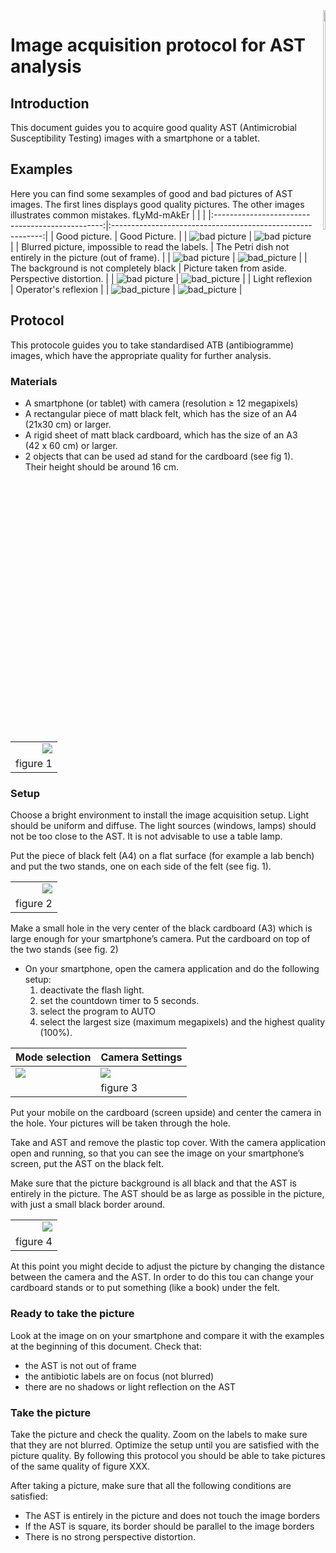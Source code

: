 <div style="float:right" align="right">
	<img src="images/logo-fsmf.png" width="30%">
</div>

# Image acquisition protocol for AST analysis #

## Introduction ##
This document guides you to acquire good quality AST (Antimicrobial Susceptibility Testing) images with a smartphone or a tablet.

## Examples ##

Here you can find some sexamples of good and bad pictures of AST images.
The first lines displays good quality pictures. The other images illustrates common mistakes.
fLyMd-mAkEr
|                                                 |                                                            |
|:-----------------------------------------------:|:----------------------------------------------------------:|
| Good picture.                                   | Good Picture.                                              |
| ![bad picture][good_sq]                         | ![bad picture][good_circle]                                |
| Blurred picture, impossible to read the labels. | The Petri dish not entirely in the picture (out of frame). |
| ![bad picture][bad_blurred]                     | ![bad_picture][bad_oof]                                    |
| The background is not completely black          | Picture taken from aside. Perspective distortion.          |
| ![bad picture][bad_no_black]                    | ![bad_picture][bad_pers]                                   |
| Light reflexion                                 | Operator's reflexion                                       |
| ![bad_picture][bad_reflex]                      | ![bad_picture][bad_op]                                     |

[bad_no_black]:images/IMG_20180130_205107.jpg
[good_sq]:images/IMG_20180107_183954.jpg
[good_circle]:images/IMG_20180107_184123.jpg
[bad_blurred]:images/IMG_20180107_183257.jpg
[bad_op]:images/IMG_20171225_182209_enhanced.jpg
[bad_oof]:images/bad_frame.jpg
[bad_pers]:images/bad_perspective.jpg
[bad_reflex]:images/bad_reflex.jpg


## Protocol ##

This protocole guides you to take standardised ATB (antibiogramme) images, which have the appropriate quality for further analysis.

### Materials ###

- A smartphone (or tablet) with camera (resolution ≥ 12 megapixels)
- A rectangular piece of matt black felt, which has the size of an A4 (21x30 cm) or larger.
- A rigid sheet of matt black cardboard, which has the size of an A3 (42 x 60 cm)  or larger.
- 2 objects that can be used ad stand for the cardboard (see fig 1). Their height should be around 16 cm.

|                                    |
|-----------------------------------:|
| ![](images/protocol_material.jpg) |
|                           figure 1 |



### Setup ###

Choose a bright environment to install the image acquisition setup.
Light should be uniform and diffuse. The light sources (windows, lamps) should not be too close to the AST.
It is not advisable to use a table lamp.

Put the piece of black felt (A4) on a flat surface (for example a lab bench) and put the two stands, one on each side of the felt (see fig. 1).

|                                 |
|--------------------------------:|
| ![](images/protocol_setup.jpg) |
|                        figure 2 |



Make a small hole in the very center of the black cardboard (A3) which is large enough for your smartphone’s camera.
Put the cardboard on top of the two stands (see fig. 2)
- On your smartphone, open the camera application and do the following setup:
	1. deactivate the flash light.
	2. set the countdown timer to 5 seconds.
	3. select the program to AUTO
	4. select the largest size (maximum megapixels) and the highest quality (100%). 
	

| Mode selection                  | Camera Settings                        |
|---------------------------------|----------------------------------------|
| ![](images/Screenshot_AUTO.png) | ![](images/Screenshot_SizeQuality.png) |
|                                 | figure 3                               |


Put your mobile on the cardboard (screen upside) and center the camera in the hole. Your pictures will be taken through the hole.

Take and AST and remove the plastic top cover. With the camera application open and running, so that you can see the image on your smartphone’s screen,  put the AST on the black felt.

Make sure that the picture background is all black and that the AST is entirely in the picture. The AST should be as large as possible in the picture, with just a small black border around.


|                                      |
|-------------------------------------:|
| ![](images/protocol_setup_final.jpg) |
|                             figure 4 |


At this point you might decide to adjust the picture by changing the distance between the camera and the AST.  In order to do this tou can change your cardboard stands or to put something (like a book) under the felt.

### Ready to take the picture ###

Look at the image on on your smartphone and compare it with the examples at the beginning of this document.
Check that:
- the AST is not out of frame
- the antibiotic labels are on focus (not blurred)
- there are no shadows or light reflection on the AST

### Take the picture ###

Take the picture and check the quality. Zoom on the labels to make sure that they are not blurred. 
Optimize the setup until you are satisfied with the picture quality.
By following this protocol you should be able to take pictures of the same quality of figure XXX.

After taking a picture, make sure that all the following conditions are satisfied:
   - The AST is entirely in the picture and does not touch the image borders
   - If the AST is square, its border should be parallel to the image borders
   - There is no strong perspective distortion.
	
